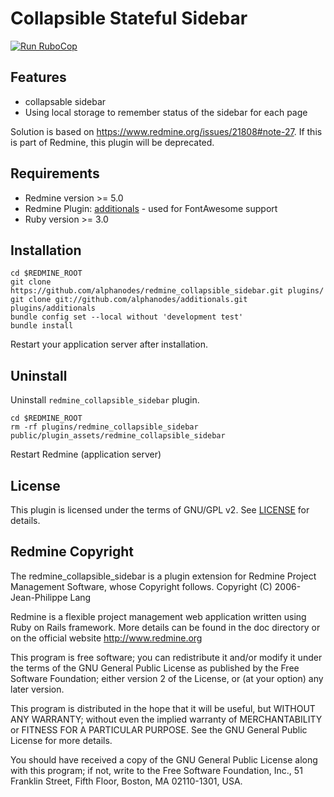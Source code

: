 # Collapsible Stateful Sidebar

[![Run RuboCop](https://github.com/AlphaNodes/redmine_collapsible_sidebar/workflows/Run%20Linters/badge.svg)](https://github.com/AlphaNodes/redmine_collapsible_sidebar/actions/workflows/linters.yml)

## Features

- collapsable sidebar
- Using local storage to remember status of the sidebar for each page

Solution is based on <https://www.redmine.org/issues/21808#note-27>. If this is part of Redmine, this plugin will be deprecated.

## Requirements

- Redmine version >= 5.0
- Redmine Plugin: [additionals](https://github.com/alphanodes/additionals) - used for FontAwesome support
- Ruby version >= 3.0

## Installation

```shell
cd $REDMINE_ROOT
git clone https://github.com/alphanodes/redmine_collapsible_sidebar.git plugins/
git clone git://github.com/alphanodes/additionals.git plugins/additionals
bundle config set --local without 'development test'
bundle install
```

Restart your application server after installation.

## Uninstall

Uninstall `redmine_collapsible_sidebar` plugin.

```shell
cd $REDMINE_ROOT
rm -rf plugins/redmine_collapsible_sidebar public/plugin_assets/redmine_collapsible_sidebar
```

Restart Redmine (application server)

## License

This plugin is licensed under the terms of GNU/GPL v2.
See [LICENSE](LICENSE) for details.

## Redmine Copyright

The redmine_collapsible_sidebar is a plugin extension for Redmine Project Management Software, whose Copyright follows.
Copyright (C) 2006-  Jean-Philippe Lang

Redmine is a flexible project management web application written using Ruby on Rails framework.
More details can be found in the doc directory or on the official website <http://www.redmine.org>

This program is free software; you can redistribute it and/or modify it under the terms of the GNU General Public License as published by the Free Software Foundation; either version 2 of the License, or (at your option) any later version.

This program is distributed in the hope that it will be useful, but WITHOUT ANY WARRANTY; without even the implied warranty of
MERCHANTABILITY or FITNESS FOR A PARTICULAR PURPOSE.  See the GNU General Public License for more details.

You should have received a copy of the GNU General Public License along with this program; if not, write to the Free Software Foundation, Inc., 51 Franklin Street, Fifth Floor, Boston, MA  02110-1301, USA.
